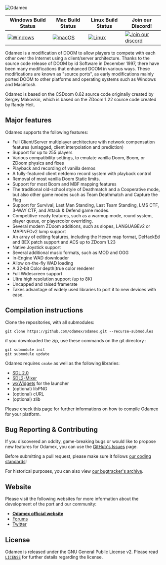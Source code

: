 ![Odamex](https://github.com/odamex/odamex/blob/development/media/logo_128.png?raw=true)

| Windows Build Status | Mac Build Status | Linux Build Status | Join our Discord! |
| -------------------- | ---------------- | ------------------ | ----------------- |
| [![Windows](https://github.com/odamex/odamex/workflows/Windows/badge.svg)](https://github.com/odamex/odamex/actions?query=workflow%3AWindows) | [![macOS](https://github.com/odamex/odamex/workflows/macOS/badge.svg)](https://github.com/odamex/odamex/actions?query=workflow%3AmacOS) | [![Linux](https://github.com/odamex/odamex/workflows/Linux/badge.svg)](https://github.com/odamex/odamex/actions?query=workflow%3ALinux) | [![Join our discord](https://discordapp.com/api/guilds/236518337671200768/widget.png?style=shield)](https://discord.gg/aMUzcZE) |

Odamex is a modification of DOOM to allow players to compete with each other over the Internet using a client/server architecture. Thanks to the source code release of DOOM by id Software in December 1997, there have been many modifications that enhanced DOOM in various ways. These modifications are known as "source ports", as early modifications mainly ported DOOM to other platforms and operating systems such as Windows and Macintosh.

Odamex is based on the CSDoom 0.62 source code originally created by Sergey Makovkin, which is based on the ZDoom 1.22 source code created by Randy Heit.

## Major features
Odamex supports the following features:
* Full Client/Server multiplayer architecture with network compensation features (unlagged, client interpolation and prediction)
* Support for up to 255 players
* Various compatibility settings, to emulate vanilla Doom, Boom, or ZDoom physics and fixes
* Playback and recording of vanilla demos
* A fully-featured client netdemo record system with playback control
* Removal of most vanilla Doom Static limits.
* Support for most Boom and MBF mapping features
* The traditional old-school style of Deathmatch and a Cooperative mode, but also other game modes such as Team Deathmatch and Capture the Flag
* Support for Survival, Last Man Standing, Last Team Standing, LMS CTF, 3-WAY CTF, and Attack & Defend game modes.
* Competitive-ready features, such as a warmup mode, round system, player queue, or playercolor overriding.
* Several modern ZDoom additions, such as slopes, LANGUAGEv2 or MAPINFOv2 lump support
* An array of editing features, including the Hexen map format, DeHackEd and BEX patch support and ACS up to ZDoom 1.23
* Native Joystick support
* Several additional music formats, such as MOD and OGG
* In-Engine WAD downloader
* Allow on-the-fly WAD loading
* A 32-bit Color depth|true color renderer
* Full Widescreen support
* Ultra high resolution support (up to 8K)
* Uncapped and raised framerate
* Takes advantage of widely used libraries to port it to new devices with ease.

## Compilation instructions

Clone the repositories, with all submodules:
```git
git clone https://github.com/odamex/odamex.git --recurse-submodules
```

if you downloaded the zip, use these commands on the git directory :
```git
git submodule init 
git submodule update
```

Odamex requires `cmake` as well as the following libraries:
* [SDL 2.0](https://www.libsdl.org/download-2.0.php)
* [SDL2-Mixer](https://libsdl.org/projects/SDL_mixer/)
* [wxWidgets](https://www.wxwidgets.org/downloads/) for the launcher
* (optional) libPNG
* (optional) cURL
* (optional) zlib

Please check [this page](https://odamex.net/wiki/How_to_build_from_source) for further informations on how to compile Odamex for your platform.

## Bug Reporting & Contributing

If you discovered an oddity, game-breaking bugs or would like to propose new features for Odamex, you can use the [GitHub's Issues](https://github.com/odamex/odamex/issues) page. 

Before submitting a pull request, please make sure it follows [our coding standards](https://odamex.net/wiki/Coding_standard)!

For historical purposes, you can also view [our bugtracker's archive](https://odamex.net/bugs/).

## Website
Please visit the following websites for more information about the development of the port and our community: 
* [**Odamex official website**](https://odamex.net)
* [Forums](https://odamex.net/boards/)
* [Twitter](https://twitter.com/odamex)


## License
Odamex is released under the GNU General Public License v2. Please read [`LICENSE`](LICENSE) for further details regarding the license.
